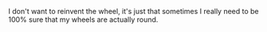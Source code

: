 I don't want to reinvent the wheel, it's just that sometimes I really need to be 100% sure that my wheels are actually round.
